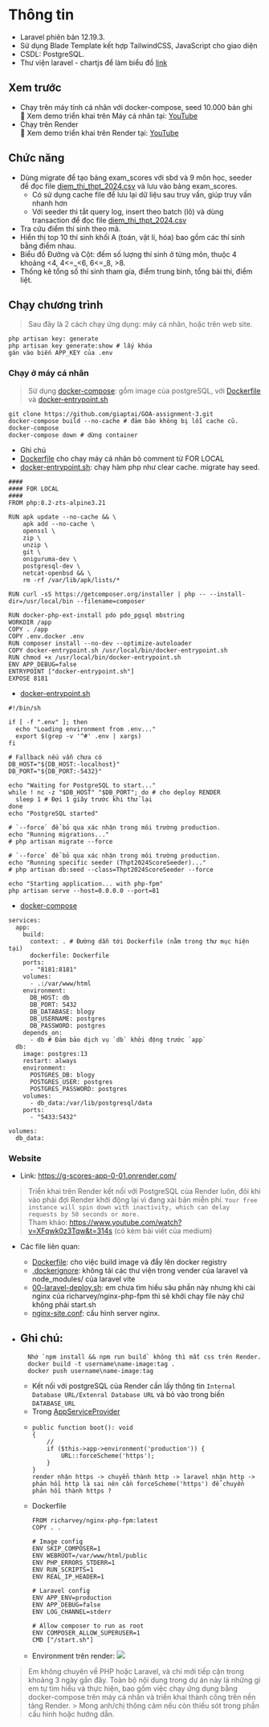 
# Thông tin
- Laravel phiên bản 12.19.3.
- Sử dụng Blade Template kết hợp TailwindCSS, JavaScript cho giao diện
- CSDL: PostgreSQL.
- Thư viện laravel - chartjs để làm biểu đồ [link](https://icehouse-ventures.github.io/laravel-chartjs/)
## Xem trước
- Chạy trên máy tính cá nhân với docker-compose, seed 10.000 bản ghi<br>
  🎥 Xem demo triển khai trên Máy cá nhân tại: [YouTube](https://youtu.be/cq417BnOfpI)
- Chạy trên Render<br>
  🎥 Xem demo triển khai trên Render tại: [YouTube](https://youtu.be/CE0hund49ok)
## Chức năng
- Dùng migrate để tạo bảng exam_scores với sbd và 9 môn học, seeder để đọc file [diem_thi_thpt_2024.csv](public/diem_thi_thpt_2024.csv) và lưu vào bảng exam_scores.
  - Có sử dụng cache file để lưu lại dữ liệu sau truy vấn, giúp truy vấn nhanh hơn
  - Với seeder thì tắt query log, insert theo batch (lô) và dùng transaction để đọc file [diem_thi_thpt_2024.csv](public/diem_thi_thpt_2024.csv)
- Tra cứu điểm thí sinh theo mã.
- Hiển thị top 10 thí sinh khối A (toán, vật lí, hóa) bao gồm các thí sinh bằng điểm nhau.
- Biểu đồ Đường và Cột: đếm số lượng thí sinh ở từng môn, thuộc 4 khoảng <4, 4<=_<6, 6<=_8, >8.
- Thống kê tổng số thí sinh tham gia, điểm trung bình, tổng bài thi, điểm liệt.

## Chạy chương trình
> Sau đây là 2 cách chạy ứng dụng: máy cá nhân, hoặc trên web site.<br>
```
php artisan key: generate
php artisan key generate:show # lấy khóa
gán vào biến APP_KEY của .env
```
### Chạy ở máy cá nhân
> Sử dụng [docker-compose](/docker-compose.yaml): gồm image của postgreSQL, với [Dockerfile](/Dockerfile) và [docker-entrypoint.sh](/docker-entrypoint.sh)
  ```
  git clone https://github.com/giaptai/GOA-assignment-3.git
  docker-compose build --no-cache # đảm bảo không bị lỗi cache cũ.
  docker-compose
  docker-compose down # dừng container
```
- Ghi chú
- [Dockerfile](/Dockerfile) cho chạy máy cá nhân bỏ comment từ FOR LOCAL
- [docker-entrypoint.sh](/docker-entrypoint.sh): chạy hàm php như clear cache. migrate hay seed.

```
####
#### FOR LOCAL 
####
FROM php:8.2-zts-alpine3.21

RUN apk update --no-cache && \
    apk add --no-cache \
    openssl \
    zip \
    unzip \
    git \
    oniguruma-dev \
    postgresql-dev \
    netcat-openbsd && \
    rm -rf /var/lib/apk/lists/*

RUN curl -sS https://getcomposer.org/installer | php -- --install-dir=/usr/local/bin --filename=composer

RUN docker-php-ext-install pdo pdo_pgsql mbstring
WORKDIR /app
COPY . /app
COPY .env.docker .env
RUN composer install --no-dev --optimize-autoloader
COPY docker-entrypoint.sh /usr/local/bin/docker-entrypoint.sh
RUN chmod +x /usr/local/bin/docker-entrypoint.sh
ENV APP_DEBUG=false
ENTRYPOINT ["docker-entrypoint.sh"]
EXPOSE 8181
```
- [docker-entrypoint.sh](/docker-entrypoint.sh)
```
#!/bin/sh

if [ -f ".env" ]; then
  echo "Loading environment from .env..."
  export $(grep -v '^#' .env | xargs)
fi

# Fallback nếu vẫn chưa có
DB_HOST="${DB_HOST:-localhost}"
DB_PORT="${DB_PORT:-5432}"

echo "Waiting for PostgreSQL to start..."
while ! nc -z "$DB_HOST" "$DB_PORT"; do # cho deploy RENDER
  sleep 1 # Đợi 1 giây trước khi thử lại
done
echo "PostgreSQL started"

# `--force` để bỏ qua xác nhận trong môi trường production.
echo "Running migrations..."
# php artisan migrate --force

# `--force` để bỏ qua xác nhận trong môi trường production.
echo "Running specific seeder (Thpt2024ScoreSeeder)..."
# php artisan db:seed --class=Thpt2024ScoreSeeder --force

echo "Starting application... with php-fpm"
php artisan serve --host=0.0.0.0 --port=81
```
- [docker-compose](/docker-compose.yaml)
```
services:
  app:
    build:
      context: . # Đường dẫn tới Dockerfile (nằm trong thư mục hiện tại)
      dockerfile: Dockerfile
    ports:
      - "8181:8181"
    volumes:
      - .:/var/www/html
    environment:
      DB_HOST: db
      DB_PORT: 5432
      DB_DATABASE: blogy
      DB_USERNAME: postgres
      DB_PASSWORD: postgres
    depends_on:
      - db # Đảm bảo dịch vụ `db` khởi động trước `app`
  db:
    image: postgres:13
    restart: always
    environment:
      POSTGRES_DB: blogy
      POSTGRES_USER: postgres
      POSTGRES_PASSWORD: postgres
    volumes:
      - db_data:/var/lib/postgresql/data
    ports:
      - "5433:5432"

volumes:
  db_data:
```
### Website
- Link: https://g-scores-app-0-01.onrender.com/
> Triển khai trên Render kết nối với PostgreSQL của Render luôn, đôi khi vào phải đợi Render khởi động lại vì đang xài bản miễn phí. `Your free instance will spin down with inactivity, which can delay requests by 50 seconds or more.` <br>
  Tham khảo: https://www.youtube.com/watch?v=XFqwk0z3Tqw&t=314s (có kèm bài viết của medium)
- Các file liên quan: 
  - [Dockerfile](/Dockerfile): cho việc build image và đẩy lên docker registry
  - [.dockerignore](/.dockerignore): không tải các thư viện trong vender của laravel và node_modules/ của laravel vite
  - [00-laravel-deploy.sh](/scripts/00-laravel-deploy.sh): em chưa tìm hiểu sâu phần này nhưng khi cài nginx của richarvey/nginx-php-fpm thì sẽ khởi chạy file này chứ không phải start.sh
  - [nginx-site.conf](/conf/nginx/nginx-site.conf): cấu hình server nginx.
- Ghi chú:
  - 
  ```
    Nhớ `npm install && npm run build` không thì mất css trên Render.
    docker build -t username\name-image:tag .
    docker push username\name-image:tag
   ```
  
  - Kết nối với postgreSQL của Render cần lấy thông tin `Internal Database URL/Extenral Database URL` và bỏ vào trong biến `DATABASE_URL`
  - Trong [AppServiceProvider](/app/Providers/AppServiceProvider.php)
  - ```
    public function boot(): void
    {
        //
        if ($this->app->environment('production')) {
            URL::forceScheme('https');
        }
    }
    render nhận https -> chuyển thành http -> laravel nhận http -> phản hồi http là sai nên cần forceScheme('https') để chuyển phản hồi thành https ? 
    ```
  - Dockerfile
    ```
    FROM richarvey/nginx-php-fpm:latest
    COPY . .

    # Image config
    ENV SKIP_COMPOSER=1
    ENV WEBROOT=/var/www/html/public
    ENV PHP_ERRORS_STDERR=1
    ENV RUN_SCRIPTS=1
    ENV REAL_IP_HEADER=1

    # Laravel config
    ENV APP_ENV=production
    ENV APP_DEBUG=false
    ENV LOG_CHANNEL=stderr

    # Allow composer to run as root
    ENV COMPOSER_ALLOW_SUPERUSER=1
    CMD ["/start.sh"] 
    ```
  - Environment trên render:
  ![](/public/render-media/render-env.png)


> Em không chuyên về PHP hoặc Laravel, và chỉ mới tiếp cận trong khoảng 3 ngày gần đây. Toàn bộ nội dung trong dự án này là những gì em tự tìm hiểu và thực hiện, bao gồm việc chạy ứng dụng bằng docker-compose trên máy cá nhân và triển khai thành công trên nền tảng Render. > Mong anh/chị thông cảm nếu còn thiếu sót trong phần cấu hình hoặc hướng dẫn.